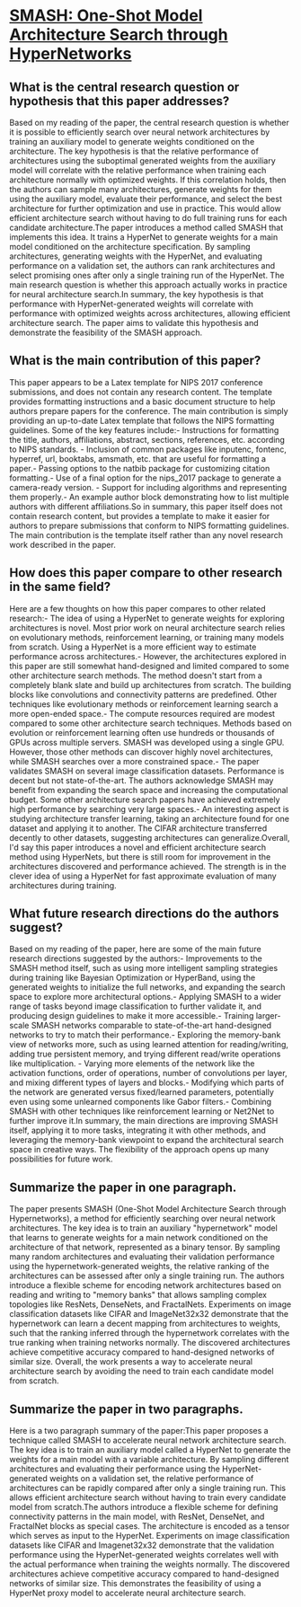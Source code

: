 # [SMASH: One-Shot Model Architecture Search through HyperNetworks](https://arxiv.org/abs/1708.05344)

## What is the central research question or hypothesis that this paper addresses?

Based on my reading of the paper, the central research question is whether it is possible to efficiently search over neural network architectures by training an auxiliary model to generate weights conditioned on the architecture. The key hypothesis is that the relative performance of architectures using the suboptimal generated weights from the auxiliary model will correlate with the relative performance when training each architecture normally with optimized weights. If this correlation holds, then the authors can sample many architectures, generate weights for them using the auxiliary model, evaluate their performance, and select the best architecture for further optimization and use in practice. This would allow efficient architecture search without having to do full training runs for each candidate architecture.The paper introduces a method called SMASH that implements this idea. It trains a HyperNet to generate weights for a main model conditioned on the architecture specification. By sampling architectures, generating weights with the HyperNet, and evaluating performance on a validation set, the authors can rank architectures and select promising ones after only a single training run of the HyperNet. The main research question is whether this approach actually works in practice for neural architecture search.In summary, the key hypothesis is that performance with HyperNet-generated weights will correlate with performance with optimized weights across architectures, allowing efficient architecture search. The paper aims to validate this hypothesis and demonstrate the feasibility of the SMASH approach.


## What is the main contribution of this paper?

This paper appears to be a Latex template for NIPS 2017 conference submissions, and does not contain any research content. The template provides formatting instructions and a basic document structure to help authors prepare papers for the conference. The main contribution is simply providing an up-to-date Latex template that follows the NIPS formatting guidelines. Some of the key features include:- Instructions for formatting the title, authors, affiliations, abstract, sections, references, etc. according to NIPS standards. - Inclusion of common packages like inputenc, fontenc, hyperref, url, booktabs, amsmath, etc. that are useful for formatting a paper.- Passing options to the natbib package for customizing citation formatting.- Use of a final option for the nips_2017 package to generate a camera-ready version. - Support for including algorithms and representing them properly.- An example author block demonstrating how to list multiple authors with different affiliations.So in summary, this paper itself does not contain research content, but provides a template to make it easier for authors to prepare submissions that conform to NIPS formatting guidelines. The main contribution is the template itself rather than any novel research work described in the paper.


## How does this paper compare to other research in the same field?

Here are a few thoughts on how this paper compares to other related research:- The idea of using a HyperNet to generate weights for exploring architectures is novel. Most prior work on neural architecture search relies on evolutionary methods, reinforcement learning, or training many models from scratch. Using a HyperNet is a more efficient way to estimate performance across architectures.- However, the architectures explored in this paper are still somewhat hand-designed and limited compared to some other architecture search methods. The method doesn't start from a completely blank slate and build up architectures from scratch. The building blocks like convolutions and connectivity patterns are predefined. Other techniques like evolutionary methods or reinforcement learning search a more open-ended space.- The compute resources required are modest compared to some other architecture search techniques. Methods based on evolution or reinforcement learning often use hundreds or thousands of GPUs across multiple servers. SMASH was developed using a single GPU. However, those other methods can discover highly novel architectures, while SMASH searches over a more constrained space.- The paper validates SMASH on several image classification datasets. Performance is decent but not state-of-the-art. The authors acknowledge SMASH may benefit from expanding the search space and increasing the computational budget. Some other architecture search papers have achieved extremely high performance by searching very large spaces.- An interesting aspect is studying architecture transfer learning, taking an architecture found for one dataset and applying it to another. The CIFAR architecture transferred decently to other datasets, suggesting architectures can generalize.Overall, I'd say this paper introduces a novel and efficient architecture search method using HyperNets, but there is still room for improvement in the architectures discovered and performance achieved. The strength is in the clever idea of using a HyperNet for fast approximate evaluation of many architectures during training.


## What future research directions do the authors suggest?

Based on my reading of the paper, here are some of the main future research directions suggested by the authors:- Improvements to the SMASH method itself, such as using more intelligent sampling strategies during training like Bayesian Optimization or HyperBand, using the generated weights to initialize the full networks, and expanding the search space to explore more architectural options.- Applying SMASH to a wider range of tasks beyond image classification to further validate it, and producing design guidelines to make it more accessible.- Training larger-scale SMASH networks comparable to state-of-the-art hand-designed networks to try to match their performance.- Exploring the memory-bank view of networks more, such as using learned attention for reading/writing, adding true persistent memory, and trying different read/write operations like multiplication. - Varying more elements of the network like the activation functions, order of operations, number of convolutions per layer, and mixing different types of layers and blocks.- Modifying which parts of the network are generated versus fixed/learned parameters, potentially even using some unlearned components like Gabor filters.- Combining SMASH with other techniques like reinforcement learning or Net2Net to further improve it.In summary, the main directions are improving SMASH itself, applying it to more tasks, integrating it with other methods, and leveraging the memory-bank viewpoint to expand the architectural search space in creative ways. The flexibility of the approach opens up many possibilities for future work.


## Summarize the paper in one paragraph.

The paper presents SMASH (One-Shot Model Architecture Search through Hypernetworks), a method for efficiently searching over neural network architectures. The key idea is to train an auxiliary "hypernetwork" model that learns to generate weights for a main network conditioned on the architecture of that network, represented as a binary tensor. By sampling many random architectures and evaluating their validation performance using the hypernetwork-generated weights, the relative ranking of the architectures can be assessed after only a single training run. The authors introduce a flexible scheme for encoding network architectures based on reading and writing to "memory banks" that allows sampling complex topologies like ResNets, DenseNets, and FractalNets. Experiments on image classification datasets like CIFAR and ImageNet32x32 demonstrate that the hypernetwork can learn a decent mapping from architectures to weights, such that the ranking inferred through the hypernetwork correlates with the true ranking when training networks normally. The discovered architectures achieve competitive accuracy compared to hand-designed networks of similar size. Overall, the work presents a way to accelerate neural architecture search by avoiding the need to train each candidate model from scratch.


## Summarize the paper in two paragraphs.

Here is a two paragraph summary of the paper:This paper proposes a technique called SMASH to accelerate neural network architecture search. The key idea is to train an auxiliary model called a HyperNet to generate the weights for a main model with a variable architecture. By sampling different architectures and evaluating their performance using the HyperNet-generated weights on a validation set, the relative performance of architectures can be rapidly compared after only a single training run. This allows efficient architecture search without having to train every candidate model from scratch.The authors introduce a flexible scheme for defining connectivity patterns in the main model, with ResNet, DenseNet, and FractalNet blocks as special cases. The architecture is encoded as a tensor which serves as input to the HyperNet. Experiments on image classification datasets like CIFAR and Imagenet32x32 demonstrate that the validation performance using the HyperNet-generated weights correlates well with the actual performance when training the weights normally. The discovered architectures achieve competitive accuracy compared to hand-designed networks of similar size. This demonstrates the feasibility of using a HyperNet proxy model to accelerate neural architecture search.
